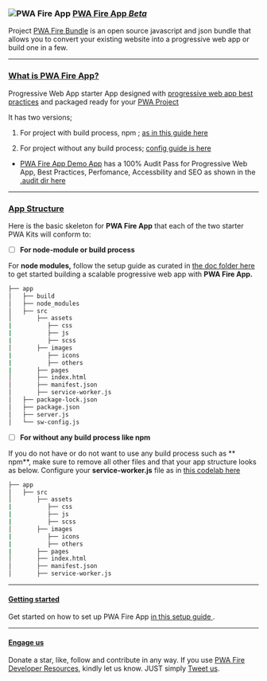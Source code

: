 ### ![PWA Fire App](https://github.com/mayeedwin/pwafireapp/blob/master/app/src/images/others/pwafireapp.svg) [PWA Fire App *Beta*](https://pwafire.org/developer/app/)

Project [PWA Fire Bundle](https://github.com/mayeedwin/pwafire) is an open source javascript and json bundle that allows you to convert your existing website into a progressive web app or build one in a few.

***

### [What is PWA Fire App?](https://github.com/mayeedwin/pwafireapp)

Progressive Web App starter App designed with  [progressive web app best practices](https://developers.google.com/web/progressive-web-apps/checklist) and packaged ready for your [PWA Project](https://pwafire.org/developer/app/)

It has two versions; 

1. For project with build process, npm ; [as in this guide here](https://github.com/mayeedwin/pwafireapp/tree/master/docs)

2. For project without any build process; [config guide is here](https://pwafire.org/developer/pwa/started/)

- [PWA Fire App Demo App](https://pwafireapp.firebaseapp.com/) has a 100% Audit Pass for Progressive Web App, Best Practices, Perfomance, Accessbility and SEO as shown in the [.audit dir here](https://github.com/mayeedwin/pwafireapp/tree/master/.audit)

***

### [App Structure]()

Here is the basic skeleton for **PWA Fire App**  that each of the two starter PWA Kits will conform to:

   - [ ] **For node-module or build process** 
   
For **node modules,**  follow the setup guide as curated in [the doc folder here](https://github.com/mayeedwin/pwafireapp/tree/master/docs) to get started building a scalable progressive web app with **PWA Fire App.** 

```bash
├── app
│   ├── build
│   ├── node_modules
│   ├── src
│       ├── assets
|          ├── css
|          ├── js
|          ├── scss
│       ├── images
|          ├── icons
|          ├── others
|       ├── pages
│       ├── index.html
│       ├── manifest.json
│       ├── service-worker.js
│   ├── package-lock.json
│   ├── package.json
│   ├── server.js
│   └── sw-config.js

```

 - [ ] **For without any build process like npm** 

If you do not have or do not want to use any build process such as ** npm**, make sure to 
remove all other files and that your app structure looks as below. Configure your **service-worker.js** 
file as in [this codelab here](https://pwafire.org/developer/pwa/started/#sw-config)

```bash
├── app
│   ├── src
│       ├── assets
|          ├── css
|          ├── js
|          ├── scss
│       ├── images
|          ├── icons
|          ├── others
|       ├── pages
│       ├── index.html
│       ├── manifest.json
│       ├── service-worker.js

```

***

#### [Getting started](https://pwafire.org/developer/codelabs/cloud-firestore-for-web)
Get started on how to set up PWA Fire App [ in this setup guide ](https://github.com/mayeedwin/pwafireapp/tree/master/docs).

***

#### [Engage us](https://twitter.com/pwafire)
Donate a star, like, follow and contribute in any way. If you use [PWA Fire Developer Resources](https://pwafire.org/developer), kindly let us know. JUST simply [Tweet us](https://twitter.com/pwafire).
